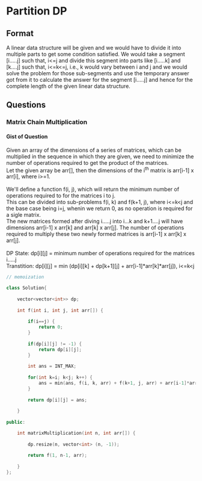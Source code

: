 # Partition DP

## Format
A linear data structure will be given and we would have to divide it into multiple parts to get some condition satisfied. We would take a segment [i.....j] such that, i<=j and divide this segment into parts like [i.....k] and [k....j] such that, i<=k<=j, i.e., k would vary between i and j and we would solve the problem for those sub-segments and use the temporary answer got from it to calculate the answer for the segment [i.....j] and hence for the complete length of the given linear data structure.

## Questions

### Matrix Chain Multiplication

#### Gist of Question
Given an array of the dimensions of a series of matrices, which can be multiplied in the sequence in which they are given, we need to minimize the number of operations required to get the product of the matrices.  
Let the given array be arr[], then the dimensions of the i<sup>th</sup> matrix is arr[i-1] x arr[i], where i>=1.
<br><br>
We'll define a function f(i, j), which will return the minimum number of operations required to for the matrices i to j.  
This can be divided into sub-problems f(i, k) and f(k+1, j), where i<=k<j and the base case being i=j, whenin we return 0, as no operation is required for a sigle matrix.  
The new matrices formed after diving i.....j into i...k and k+1....j will have dimensions arr[i-1] x arr[k] and arr[k] x arr[j]. The number of operations required to multiply these two newly formed matrices is arr[i-1] x arr[k] x arr[j].
<br><br>
DP State: dp[i][j] = minimum number of operations required for the matrices i.....j  
Transtition: dp[i][j] = min (dp[i][k] + dp[k+1][j] + arr[i-1]*arr[k]*arr[j]), i<=k<j

```cpp
// memoization

class Solution{
    
    vector<vector<int>> dp;
    
    int f(int i, int j, int arr[]) {
        
        if(i==j) {
            return 0;
        }
        
        if(dp[i][j] != -1) {
            return dp[i][j];
        }
        
        int ans = INT_MAX;
        
        for(int k=i; k<j; k++) {
            ans = min(ans, f(i, k, arr) + f(k+1, j, arr) + arr[i-1]*arr[k]*arr[j]);
        }
        
        return dp[i][j] = ans;
        
    }
    
public:

    int matrixMultiplication(int n, int arr[]) {
        
        dp.resize(n, vector<int> (n, -1));
        
        return f(1, n-1, arr);
        
    }
};
```
